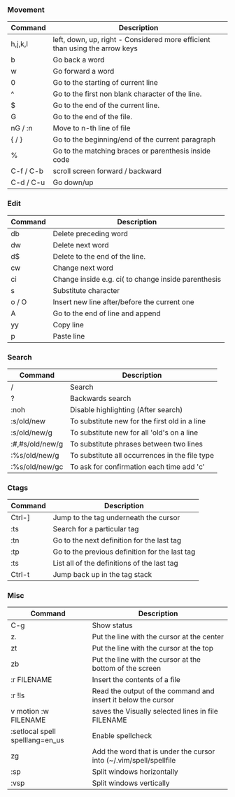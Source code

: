 ### Movement

Command | Description
------- | ----------
h,j,k,l | left, down, up, right - Considered more efficient than using the arrow keys
b | Go back a word
w | Go forward a word
0 | Go to the starting of current line
^ | Go to the first non blank character of the line.
$ | Go to the end of the current line.
G | Go to the end of the file.
nG / :n | Move to n-th line of file
{ / } | Go to the beginning/end of the current paragraph
% | Go to the matching braces or parenthesis inside code
C-f / C-b | scroll screen forward / backward
C-d / C-u | Go down/up

### Edit

Command | Description
------- | ----------
db | Delete preceding word
dw | Delete next word
d$ | Delete to the end of the line.
cw | Change next word
ci<char> | Change inside <char> e.g. ci( to change inside parenthesis
s | Substitute character
o / O | Insert new line after/before the current one
A | Go to the end of line and append
yy | Copy line
p | Paste line

### Search

Command | Description
------- | ----------
/ | Search
? | Backwards search
:noh | Disable highlighting (After search)
:s/old/new | To substitute new for the first old in a line
:s/old/new/g | To substitute new for all 'old's on a line
:#,#s/old/new/g | To substitute phrases between two lines
:%s/old/new/g | To substitute all occurrences in the file type
:%s/old/new/gc | To ask for confirmation each time add 'c'

### Ctags

Command | Description
------- | ----------
Ctrl-] | Jump to the tag underneath the cursor
:ts <tag> <RET> | Search for a particular tag
:tn | Go to the next definition for the last tag
:tp | Go to the previous definition for the last tag
:ts | List all of the definitions of the last tag
Ctrl-t | Jump back up in the tag stack

### Misc

Command | Description
------- | ----------
C-g | Show status
z. | Put the line with the cursor at the center
zt | Put the line with the cursor at the top
zb | Put the line with the cursor at the bottom of the screen
:r FILENAME | Insert the contents of a file
:r !ls | Read the output of the command and insert it below the cursor
v motion :w FILENAME | saves the Visually selected lines in file FILENAME
:setlocal spell spelllang=en_us | Enable spellcheck
zg | Add the word that is under the cursor into (~/.vim/spell/spellfile
:sp | Split windows horizontally
:vsp | Split windows vertically
